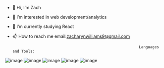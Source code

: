 - 👋 Hi, I’m Zach
- 👀 I’m interested in web development/analytics
- 🌱 I’m currently studying React
- 📫 How to reach me email:zacharynwilliams9@gmail.com


                                                               Languages and Tools:

![image](https://user-images.githubusercontent.com/98299163/218142567-55413c87-0afd-4298-9c15-f20390d24fe7.png)
![image](https://user-images.githubusercontent.com/98299163/218142671-097d9b5c-2a98-4d26-9b3d-f45d4c02cd63.png)
![image](https://user-images.githubusercontent.com/98299163/218142046-e6b45c3e-139c-4425-a494-44f62f0d2232.png)
![image](https://user-images.githubusercontent.com/98299163/218142077-99570ba3-6a3e-4f7b-80ef-5c04a1656866.png) 
![image](https://user-images.githubusercontent.com/98299163/218142127-63db52ad-0a57-478c-96b1-178bd08fce51.png)




